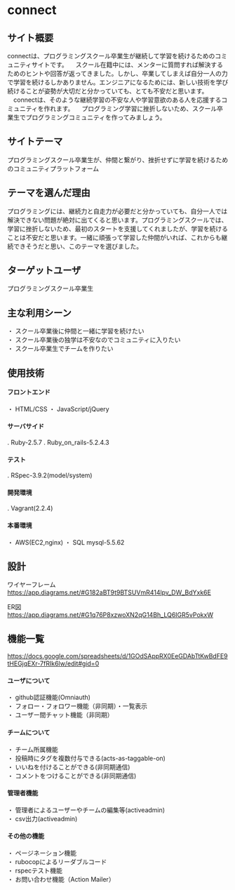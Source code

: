 # connect

## サイト概要
connectは、プログラミングスクール卒業生が継続して学習を続けるためのコミュニティサイトです。
　スクール在籍中には、メンターに質問すれば解決するためのヒントや回答が返ってきました。しかし、卒業してしまえば自分一人の力で学習を続けるしかありません。エンジニアになるためには、新しい技術を学び続けることが姿勢が大切だと分かっていても、とても不安だと思います。
　connectは、そのような継続学習の不安な人や学習意欲のある人を応援するコミュニティを作れます。
　プログラミング学習に挫折しないため、スクール卒業生でプログラミングコミュニティを作ってみましょう。

## サイトテーマ
プログラミングスクール卒業生が、仲間と繋がり、挫折せずに学習を続けるためのコミュニティプラットフォーム

## テーマを選んだ理由
プログラミングには、継続力と自走力が必要だと分かっていても、自分一人では解決できない問題が絶対に出てくると思います。プログラミングスクールでは、学習に挫折しないため、最初のスタートを支援してくれましたが、学習を続けることは不安だと思います。一緒に頑張って学習した仲間がいれば、これからも継続できそうだと思い、このテーマを選びました。

## ターゲットユーザ
プログラミングスクール卒業生

## 主な利用シーン
・ スクール卒業後に仲間と一緒に学習を続けたい<br>
・ スクール卒業後の独学は不安なのでコミュニティに入りたい<br>
・ スクール卒業生でチームを作りたい

## 使用技術
<h4>フロントエンド</h4>
・ HTML/CSS
・ JavaScript/jQuery
<h4>サーバサイド</h4>
. Ruby-2.5.7
. Ruby_on_rails-5.2.4.3
<h4>テスト</h4>
. RSpec-3.9.2(model/system)
<h4>開発環境</h4>
. Vagrant(2.2.4)
<h4>本番環境</h4>
・ AWS(EC2,nginx)
・ SQL mysql-5.5.62

## 設計
ワイヤーフレーム
https://app.diagrams.net/#G182aBT9t9BTSUVmR414lpv_DW_BdYxk6E

ER図
https://app.diagrams.net/#G1q76P8xzwoXN2qG14Bh_LQ6IGR5vPokxW


## 機能一覧
https://docs.google.com/spreadsheets/d/1GOdSAppRX0EeGDAbTtKwBdFE9tHEGjqEXr-7fRIk6lw/edit#gid=0

<h4>ユーザについて</h4>
・ github認証機能(Omniauth)<br>
・ フォロー・フォロワー機能（非同期）・一覧表示<br>
・ ユーザー間チャット機能（非同期）<br>
<h4>チームについて</h4>
・ チーム所属機能<br>
・ 投稿時にタグを複数付与できる(acts-as-taggable-on)<br>
・ いいねを付けることができる(非同期通信)<br>
・ コメントをつけることができる(非同期通信)<br>
<h4>管理者機能</h4>
・ 管理者によるユーザーやチームの編集等(activeadmin)<br>
・ csv出力(activeadmin)<br>
<h4>その他の機能</h4>
・ ページネーション機能<br>
・ rubocopによるリーダブルコード<br>
・ rspecテスト機能<br>
・ お問い合わせ機能（Action Mailer）



